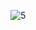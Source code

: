 
![5](https://user-images.githubusercontent.com/78192345/106238854-9cde6800-6227-11eb-9a0e-ed50156d913f.png)
